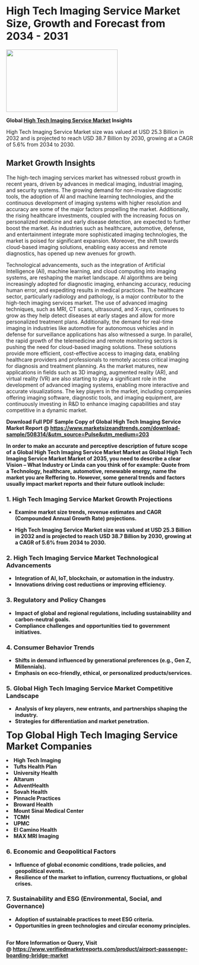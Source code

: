 <H1>High Tech Imaging Service Market Size, Growth and Forecast from 2034 - 2031</H1><img class="aligncenter size-medium wp-image-584254" src="https://thirdeyenews.in/wp-content/uploads/2034/09/Global-Market-Research-300x168.jpeg" alt="" width="300" height="168" /><p><strong>Global&nbsp;<a href="https://www.marketsizeandtrends.com/download-sample/508314/&amp;utm_source=Pulse&amp;utm_medium=203">High Tech Imaging Service Market</a> Insights</strong></p><p>High Tech Imaging Service Market size was valued at USD 25.3 Billion in 2032 and is projected to reach USD 38.7 Billion by 2030, growing at a CAGR of 5.6% from 2034 to 2030.</p><p><h2>Market Growth Insights</h2> <p>The high-tech imaging services market has witnessed robust growth in recent years, driven by advances in medical imaging, industrial imaging, and security systems. The growing demand for non-invasive diagnostic tools, the adoption of AI and machine learning technologies, and the continuous development of imaging systems with higher resolution and accuracy are some of the major factors propelling the market. Additionally, the rising healthcare investments, coupled with the increasing focus on personalized medicine and early disease detection, are expected to further boost the market. As industries such as healthcare, automotive, defense, and entertainment integrate more sophisticated imaging technologies, the market is poised for significant expansion. Moreover, the shift towards cloud-based imaging solutions, enabling easy access and remote diagnostics, has opened up new avenues for growth.</p> <p><strong></strong></p> <p>Technological advancements, such as the integration of Artificial Intelligence (AI), machine learning, and cloud computing into imaging systems, are reshaping the market landscape. AI algorithms are being increasingly adopted for diagnostic imaging, enhancing accuracy, reducing human error, and expediting results in medical practices. The healthcare sector, particularly radiology and pathology, is a major contributor to the high-tech imaging services market. The use of advanced imaging techniques, such as MRI, CT scans, ultrasound, and X-rays, continues to grow as they help detect diseases at early stages and allow for more personalized treatment plans. Additionally, the demand for real-time imaging in industries like automotive for autonomous vehicles and in defense for surveillance applications has also witnessed a surge. In parallel, the rapid growth of the telemedicine and remote monitoring sectors is pushing the need for cloud-based imaging solutions. These solutions provide more efficient, cost-effective access to imaging data, enabling healthcare providers and professionals to remotely access critical imaging for diagnosis and treatment planning. As the market matures, new applications in fields such as 3D imaging, augmented reality (AR), and virtual reality (VR) are also starting to play a significant role in the development of advanced imaging systems, enabling more interactive and accurate visualizations. The key players in the market, including companies offering imaging software, diagnostic tools, and imaging equipment, are continuously investing in R&D to enhance imaging capabilities and stay competitive in a dynamic market. <p><strong></p><p><span class=""><strong>Download Full PDF Sample Copy of Global High Tech Imaging Service Market Report</strong> @ <a href="https://www.marketsizeandtrends.com/download-sample/508314/&amp;utm_source=Pulse&amp;utm_medium=203" target="_blank">https://www.marketsizeandtrends.com/download-sample/508314/&amp;utm_source=Pulse&amp;utm_medium=203</a></span></p><p>In order to make an accurate and perceptive description of future scope of a Global&nbsp;High Tech Imaging Service Market Market as Global&nbsp;High Tech Imaging Service Market Market of 2035, you need to describe a clear Vision &ndash; What Industry or Linda can you think of for example: Quote from a Technology, healthcare, automotive, renewable energy, name the market you are Reffering to. However, some general trends and factors usually impact market reports and their future outlook include:</p><h3>1.&nbsp;<strong>High Tech Imaging Service Market Growth Projections</strong></h3><ul><li>Examine market size trends, revenue estimates and CAGR (Compounded Annual Growth Rate) projections.</li><li><p>High Tech Imaging Service Market size was valued at USD 25.3 Billion in 2032 and is projected to reach USD 38.7 Billion by 2030, growing at a CAGR of 5.6% from 2034 to 2030.</p></li></ul><h3>2.&nbsp;<strong>High Tech Imaging Service Market Technological Advancements</strong></h3><ul><li>Integration of AI, IoT, blockchain, or automation in the industry.</li><li>Innovations driving cost reductions or improving efficiency.</li></ul><h3>3.&nbsp;<strong>Regulatory and Policy Changes</strong></h3><ul><li>Impact of global and regional regulations, including sustainability and carbon-neutral goals.</li><li>Compliance challenges and opportunities tied to government initiatives.</li></ul><h3>4.&nbsp;<strong>Consumer Behavior Trends</strong></h3><ul><li>Shifts in demand influenced by generational preferences (e.g., Gen Z, Millennials).</li><li>Emphasis on eco-friendly, ethical, or personalized products/services.</li></ul><h3>5.&nbsp;<strong>Global High Tech Imaging Service Market Competitive Landscape</strong></h3><ul><li>Analysis of key players, new entrants, and partnerships shaping the industry.</li><li>Strategies for differentiation and market penetration.</li></ul><p data-pm-slice="1 1 []"><span style="color: inherit; font-family: inherit; font-size: 25px;">Top Global High Tech Imaging Service Market Companies</span></p><div class="" data-test-id=""><p><li>High Tech Imaging</li><li> Tufts Health Plan</li><li> University Health</li><li> Altarum</li><li> AdventHealth</li><li> Sovah Health</li><li> Pinnacle Practices</li><li> Broward Health</li><li> Mount Sinai Medical Center</li><li> TCMH</li><li> UPMC</li><li> El Camino Health</li><li> MAX MRI Imaging</li></p></div><h3>6.&nbsp;<strong>Economic and Geopolitical Factors</strong></h3><ul><li>Influence of global economic conditions, trade policies, and geopolitical events.</li><li>Resilience of the market to inflation, currency fluctuations, or global crises.</li></ul><h3>7.&nbsp;<strong>Sustainability and ESG (Environmental, Social, and Governance)</strong></h3><ul><li>Adoption of sustainable practices to meet ESG criteria.</li><li>Opportunities in green technologies and circular economy principles.</li></ul><h2><strong style="font-size: 14px;">For More Information or Query, Visit @&nbsp;</strong><a style="background-color: #ffffff; font-size: 14px;" href="https://www.marketsizeandtrends.com/report/high-tech-imaging-service-market/" target="_blank">https://www.verifiedmarketreports.com/product/airport-passenger-boarding-bridge-market</a></h2>
